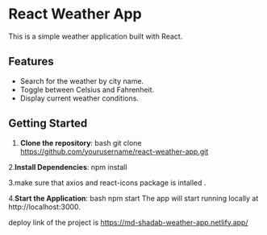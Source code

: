 # React Weather App

This is a simple weather application built with React.

## Features

- Search for the weather by city name.
- Toggle between Celsius and Fahrenheit.
- Display current weather conditions.

## Getting Started

1. **Clone the repository**:
   bash
   git clone https://github.com/yourusername/react-weather-app.git

2.**Install Dependencies**:
      npm install

      
3.make sure that axios and react-icons package is intalled .


4.**Start the Application**:
  bash
  npm start
  The app will start running locally at http://localhost:3000.


  deploy link of the project is https://md-shadab-weather-app.netlify.app/
